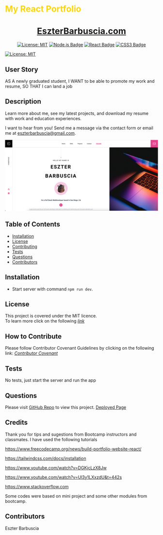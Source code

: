# <span style="color:gold">My React Portfolio</span>
<div align="center">
  
  # [EszterBarbuscia.com](https://sweet-raindrop-b2daf8.netlify.app/)
    
  <a href="">[![License: MIT](https://img.shields.io/badge/License-MIT-yellow.svg)](https://opensource.org/licenses/MIT)</a>
  <a href="">[![Node.js Badge](https://img.shields.io/badge/Node.js-393?logo=nodedotjs&logoColor=fff&style=flat)](https://nodejs.org/en)</a>
  <a href=""> [![React Badge](https://img.shields.io/badge/React-61DAFB?logo=react&logoColor=000&style=flat)](https://react.dev/)</a>
  <a href=""> ![CSS3 Badge](https://img.shields.io/badge/CSS3-1572B6?logo=css3&logoColor=fff&style=flat)</a>
  
</div>

[![License: MIT](https://img.shields.io/badge/License-MIT-yellow.svg)](https://opensource.org/licenses/MIT)
  
## User Story

AS A newly graduated student, I WANT to be able to promote my work and resume, SO THAT I can land a job


## Description 
Learn more about me, see my latest projects, and download my resume with work and education experiences. 

I want to hear from you! Send me a message via the contact form or email me at eszterbarbuscia@gmail.com. 

<div align="center">

![Example screenshot](./public/Screenshot.png)

</div>

## Table of Contents
* [Installation](#installation)
* [License](#license)
* [Contributing](#contributing)
* [Tests](#tests)
* [Questions](#questions)
* [Contributors](#contributors)
  
## Installation 

* Start server with command `npm run dev`.

## License
This project is covered under the MIT licence.  
To learn more click on the following *[link](https://opensource.org/licenses/MIT)*

## How to Contribute 
Please follow Contributor Covenant Guidelines by clicking on the following link: 
*[Contributor Covenant](https://www.contributor-covenant.org/)*

## Tests
No tests, just start the server and run the app 

## Questions
Please visit [GitHub Repo](https://github.com/Esztergb/portfolio) to view this project.
[Deployed Page](https://sweet-raindrop-b2daf8.netlify.app/)

##  Credits
Thank you for tips and sugestions from Bootcamp instructors and classmates. I have used the following tutorials 

https://www.freecodecamp.org/news/build-portfolio-website-react/

https://tailwindcss.com/docs/installation

https://www.youtube.com/watch?v=DGKjcLzX8Jw

https://www.youtube.com/watch?v=Ul3y1LXxzdU&t=442s

https://www.stackoverflow.com 

Some codes were based on mini project and some other modules from bootcamp. 

## Contributors

Eszter Barbuscia 

